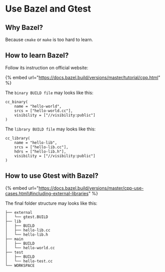 # Use Bazel and Gtest

## Why Bazel?

Because `cmake` or `make` is too hard to learn.

## How to learn Bazel?

Follow its instruction on official website: 

{% embed url="https://docs.bazel.build/versions/master/tutorial/cpp.html" %}

The `binary BUILD file` may looks like this:

```text
cc_binary(
    name = "hello-world",
    srcs = ["hello-world.cc"],
    visibility = ["//visibility:public"]
)
```

The `library BUILD file` may looks like this:

```text
cc_library(
    name = "hello-lib",
    srcs = ["hello-lib.cc"],
    hdrs = ["hello-lib.h"],
    visibility = ["//visibility:public"]
)
```

## How to use Gtest with Bazel?

{% embed url="https://docs.bazel.build/versions/master/cpp-use-cases.html\#including-external-libraries" %}

The final folder structure may looks like this:

```text
├── external
│   └── gtest.BUILD
├── lib
│   ├── BUILD
│   ├── hello-lib.cc
│   └── hello-lib.h
├── main
│   ├── BUILD
│   └── hello-world.cc
├── test
│   ├── BUILD
│   └── hello-test.cc
└── WORKSPACE
```

